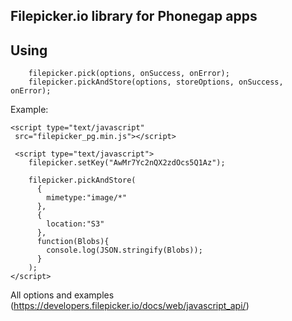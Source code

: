 ## Filepicker.io library for Phonegap apps

## Using

```
	filepicker.pick(options, onSuccess, onError);
	filepicker.pickAndStore(options, storeOptions, onSuccess, onError);
```

Example: 
```
<script type="text/javascript"
 src="filepicker_pg.min.js"></script>

 <script type="text/javascript">
 	filepicker.setKey("AwMr7Yc2nQX2zdOcs5Q1Az");

	filepicker.pickAndStore(
	  {
	    mimetype:"image/*"
	  },
	  {
	    location:"S3"
	  },
	  function(Blobs){
	    console.log(JSON.stringify(Blobs));
	  }
	);
</script>
```


All options and examples (https://developers.filepicker.io/docs/web/javascript_api/)

